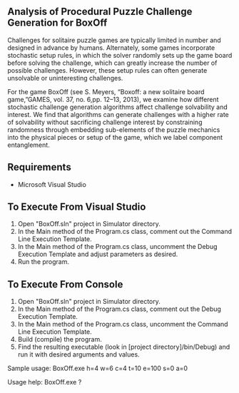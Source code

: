 ## Analysis of Procedural Puzzle Challenge Generation for BoxOff

Challenges for solitaire puzzle games are typically limited in number and designed in advance by humans. Alternately, some games incorporate stochastic setup rules, in which the solver randomly sets up the game board before solving the challenge, which can greatly increase the number of possible challenges. However, these setup rules can often generate unsolvable or uninteresting challenges. 

For the game BoxOff (see S. Meyers, “Boxoff: a new solitaire board game,”GAMES, vol. 37, no. 6,pp. 12–13, 2013), we examine how different stochastic challenge generation algorithms affect challenge solvability and interest.  We find that algorithms can generate challenges with a higher rate of solvability without sacrificing challenge interest by constraining randomness through embedding sub-elements of the puzzle mechanics into the physical pieces or setup of the game, which we label component entanglement.

## Requirements

* Microsoft Visual Studio 

## To Execute From Visual Studio

1. Open "BoxOff.sln" project in Simulator directory.
2. In the Main method of the Program.cs class, comment out the Command Line Execution Template.
3. In the Main method of the Program.cs class, uncomment the Debug Execution Template and adjust parameters as desired.
4. Run the program.

## To Execute From Console

1. Open "BoxOff.sln" project in Simulator directory.
2. In the Main method of the Program.cs class, comment out the Debug Execution Template.
3. In the Main method of the Program.cs class, uncomment the Command Line Execution Template.
4. Build (compile) the program.
5. Find the resulting executable (look in [project directory]/bin/Debug) and run it with desired arguments and values.

Sample usage: BoxOff.exe h=4 w=6 c=4 t=10 e=100 s=0 a=0

Usage help: BoxOff.exe ?
